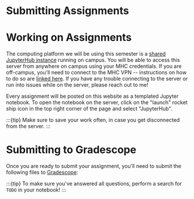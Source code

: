 # Submitting Assignments

# Working on Assignments

The computing platform we will be using this semester is a [shared JupyterHub instance](https://comsc341cd-hub-sp.mtholyoke.edu) running on campus. You will be able to access this server from anywhere on campus using your MHC credentials. If you are off-campus, you'll need to connect to the MHC VPN -- instructions on how to do so are [linked here](https://asklits.mtholyoke.edu/TDClient/50/Portal/KB/ArticleDet?ID=281). If you have any trouble connecting to the server or run into issues while on the server, please reach out to me!

Every assignment will be posted on this website as a templated Jupyter notebook. To open the notebook on the server, click on the "launch" rocket ship icon in the top right corner of the page and select "JupyterHub".

:::{tip}
Make sure to save your work often, in case you get disconnected from the server.
:::

# Submitting to Gradescope

Once you are ready to submit your assignment, you'll need to submit the following files to [Gradescope](https://www.gradescope.com/courses/950344):



:::{tip}
To make sure you've answered all questions, perform a search for `TODO` in your notebook!
:::